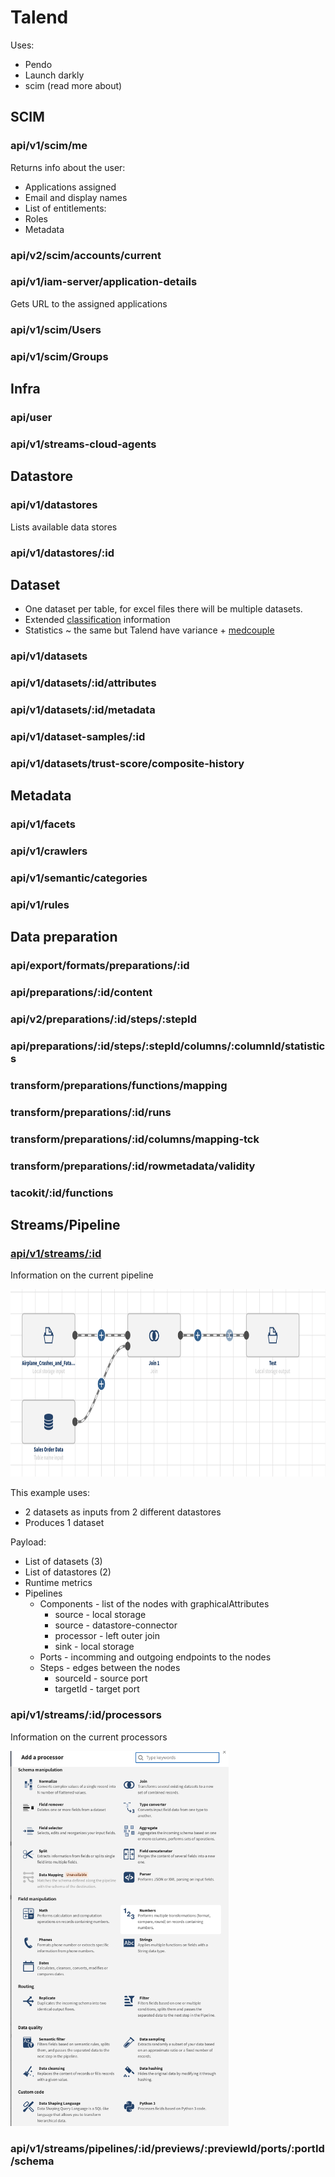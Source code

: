 # Talend

Uses:

- Pendo
- Launch darkly
- scim (read more about)

## SCIM

### api/v1/scim/me

Returns info about the user:

- Applications assigned
- Email and display names
- List of entitlements:
- Roles
- Metadata

### api/v2/scim/accounts/current

### api/v1/iam-server/application-details

Gets URL to the assigned applications

### api/v1/scim/Users

### api/v1/scim/Groups

## Infra

### api/user

### api/v1/streams-cloud-agents

## Datastore

### api/v1/datastores

Lists available data stores

### api/v1/datastores/:id

## Dataset

- One dataset per table, for excel files there will be multiple datasets.
- Extended [classification](./dataset/classification.md) information
- Statistics ~ the same but Talend have variance + [medcouple](https://en.wikipedia.org/wiki/Medcouple)

### api/v1/datasets

### api/v1/datasets/:id/attributes

### api/v1/datasets/:id/metadata

### api/v1/dataset-samples/:id

### api/v1/datasets/trust-score/composite-history

## Metadata

### api/v1/facets

### api/v1/crawlers

### api/v1/semantic/categories

### api/v1/rules

## Data preparation

### api/export/formats/preparations/:id

### api/preparations/:id/content

### api/v2/preparations/:id/steps/:stepId

### api/preparations/:id/steps/:stepId/columns/:columnId/statistics

### transform/preparations/functions/mapping

### transform/preparations/:id/runs

### transform/preparations/:id/columns/mapping-tck

### transform/preparations/:id/rowmetadata/validity

### tacokit/:id/functions

## Streams/Pipeline

### [api/v1/streams/:id](./streams/streams-id.json)

Information on the current pipeline

<img src="./images/pipeline.png" height="300">

This example uses:

- 2 datasets as inputs from 2 different datastores
- Produces 1 dataset

Payload:

- List of datasets (3)
- List of datastores (2)
- Runtime metrics
- Pipelines
  - Components - list of the nodes with graphicalAttributes
    - source - local storage
    - source - datastore-connector
    - processor - left outer join
    - sink - local storage
  - Ports - incomming and outgoing endpoints to the nodes
  - Steps - edges between the nodes
    - sourceId - source port
    - targetId - target port

### api/v1/streams/:id/processors

Information on the current processors

<img src="./images/processors.png" height="600">

### api/v1/streams/pipelines/:id/previews/:previewId/ports/:portId/schema
